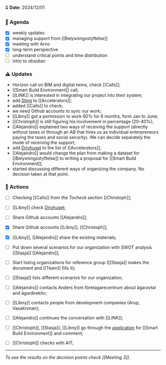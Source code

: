 ⏳ **Date:** 2024/12/01

### 📃 Agenda

- [x] weekly updates
- [x] managing support from [[Belysningsstyftelse]]
- [x] meeting with Arno
- [x] long-term perspective
- [ ] understand critical points and time distribution
- [ ] intro to obsidian

### ⚠️  Updates

* Horizon call on BIM and digital twins, check [[Calls]]; 
* [[Smart Build Environment]] call;
* [[LINK]] is interested in integrating our project into their system;
* add [Sting](https://www.sting.co/) to [[Accelerators]];
* added [[Calls]] to check;
* we need Github accounts to sync our work;
* [[Libny]] got a permission to work 60% for 6 months, form Jan to June;
* [[Christoph]] is still figuring his involvement in percentage (20-40%);
* [[Alejandro]] explained two ways of receiving the support (directly without taxes or through an AB that hires us as individual enterpreneurs paying the taxes and social security). We can decide separately the mode of receiving the support;
* add [Drivhuset](https://uppsala.drivhuset.se/en/) to the list of [[Accelerators]];
* [[Alejandro]] would change the plan from making a dataset for [[Belysningsstyftelse]] to writing a proposal for [[Smart Build Environment]];
* started discussing different ways of organizing the company. No decision taken at that point.

### 🚀 Actions

- [ ] Checking [[Calls]] from the _Tocheck_ section [[Christoph]];
- [ ]  [[Libny]] check [Drivhuset](https://uppsala.drivhuset.se/en/);
- [ ] Share Github accounts [[Alejandro]];
- [x] Share Github accounts [[Libny]], [[Christoph]];
- [x] [[Libny]], [[Alejandro]] share the existing materials;
- [ ] Put down several scenarios for our organization with SWOT analysis [[Stasja]] [[Alejandro]];
- [ ]  Start listing organizations for reference group ([[Stasja]] makes the document and [[Team]] fills it);
- [ ] [[Stasja]] lists different scenarios for our organization;
- [ ] [[Alejandro]] contacts Anders from företagarecentrum about ägaravtal and ägardirektiv;
- [ ] [[Libny]] contacts people from development companies (Arup, Vasakronan);
- [ ] [[Alejandro]] continues the conversation with [[LINK]];
- [ ] [[Christoph]], [[Stasja]], [[Libny]] go through the [application]([https://docs.google.com/document/d/1Nw39aLQXX1vT108xCehXid6ua1sFzgRvoNgCRudiSdM/edit?usp=drive_link](https://docs.google.com/document/d/1Nw39aLQXX1vT108xCehXid6ua1sFzgRvoNgCRudiSdM/edit?usp=drive_link&authuser=4)) for [[Smart Build Environment]] and comment;
- [ ] [[Christoph]] checks with AIT; 


____

_To see the results on the decision points check [[Meeting 3]]._